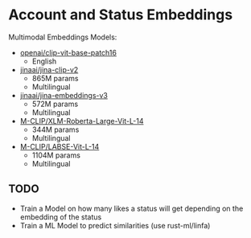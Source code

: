 
# Account and Status Embeddings

Multimodal Embeddings Models:

- [openai/clip-vit-base-patch16](https://huggingface.co/openai/clip-vit-base-patch16)
    - English
- [jinaai/jina-clip-v2](https://huggingface.co/jinaai/jina-clip-v2)
    - 865M params
    - Multilingual
- [jinaai/jina-embeddings-v3](https://huggingface.co/jinaai/jina-embeddings-v3)
    - 572M params
    - Multilingual
- [M-CLIP/XLM-Roberta-Large-Vit-L-14](https://huggingface.co/M-CLIP/XLM-Roberta-Large-Vit-L-14)
    - 344M params
    - Multilingual
- [M-CLIP/LABSE-Vit-L-14](https://huggingface.co/M-CLIP/LABSE-Vit-L-14)
    - 1104M params
    - Multilingual

## TODO

- Train a Model on how many likes a status will get depending on the embedding of the status
- Train a ML Model to predict similarities (use rust-ml/linfa)

